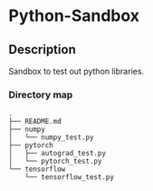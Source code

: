 # Python-Sandbox

## Description

Sandbox to test out python libraries.

### Directory map

```tree
.
├── README.md
├── numpy
│   └── numpy_test.py
├── pytorch
│   ├── autograd_test.py
│   └── pytorch_test.py
└── tensorflow
    └── tensorflow_test.py
```
